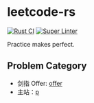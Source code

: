 # leetcode-rs

[![Rust CI](https://github.com/Akagi201/leetcode-rs/actions/workflows/rust.yml/badge.svg)](https://github.com/Akagi201/leetcode-rs/actions/workflows/rust.yml) [![Super Linter](https://github.com/Akagi201/leetcode-rs/actions/workflows/super_linter.yml/badge.svg)](https://github.com/Akagi201/leetcode-rs/actions/workflows/super_linter.yml)

Practice makes perfect.

## Problem Category

- 剑指 Offer: [offer](offer/)
- 主站：[p](p/)
